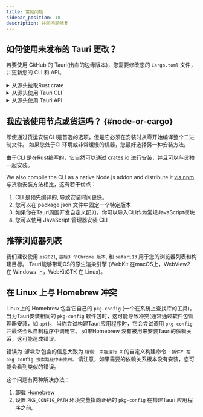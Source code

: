 ```yaml
---
title: 常见问题
sidebar_position: 10
description: 共同问题修复
---
```


## 如何使用未发布的 Tauri 更改？

若要使用 GitHub 的 Tauri(出血的边缘版本)，您需要修改您的 `Cargo.toml` 文件，并更新您的 CLI 和 API。

<details>
  <summary>从源头拉取Rust crate</summary>

将此附加到您的 `货运/toml` 文件：

```toml title=Cargo.toml
[patch.crates-io]
tauri = Pown git = "https://github.com/tauri-apps/tauri", brant = "dev" }
tauri-building = "https://github.com/tauri-apps/tauri", brant = "dev" }
```

这将迫使您所有的依赖使用 `tauri` and `tauri-build` 从 Git 而不是 crates.io。

</details>

<details>
  <summary>从源头使用 Tauri CLI</summary>

如果您正在使用货物CLI，您可以直接从 GitHub 安装：

```shell
cargo install --git https://github.com/tauri-apps/tauri --branch dev tauri-cli
```

如果你正在使用 `@tauri-apps/cli` 软件包，你需要克隆并构建它：

```shell
git clone https://github.com/tauri-apps/tauri
git checout dev
cd tauri/tooling/cli/node
yarn
yarn building
```

要使用它，使用节点直接运行：

```shell
节点 /path/to/tauri/tooling/cli/node/tauri.js dev
节点 /path/to/tauri/tooling/cli/node/tauri.js building
```

或者，您可以使用货运直接运行您的应用程序：

```shell
cd src-tauri
货物运行 --no-default-features # 而不是 tauri dev
货物版本 # 而不是 tauri build-将不会捆绑您的应用程序，
```

</details>

<details>
  <summary>从源头使用 Tauri API</summary>

建议在使用 GitHub 的 Tauri crate 时也使用源头的 Tauri API 软件包(但可能不需要)。 要从源代码构建它，请运行以下脚本：

```shell
git clone https://github.com/tauri-apps/tauri
git checout dev
cd tauri/tooling/api
yarn
yarn building
```

现在您可以使用 yarn 链接它：

```shell
cd dist
yarn link
cd /path/to/your/project
yarn link @tauri-apps/api
```

或者您可以更改您的 package.json 直接指向dist 文件夹：

```json title=package.json
主席:
  "依赖":
    "@tauri-apps/api": "/path/to/tauri/tooling/api/dist"
  }
}
```

</details>

## 我应该使用节点或货运吗？ {#node-or-cargo}

即使通过货运安装CLI是首选的选项，但是它必须在安装时从零开始编译整个二进制文件。 如果您处于CI 环境或非常缓慢的机器，您最好选择另一种安装方法。

由于CLI 是在Rust编写的，它自然可以通过 [crates.io][] 进行安装，并且可以与货物一起安装。

We also compile the CLI as a native Node.js addon and distribute it [via npm][]. 与货物安装方法相比，这有若干优点：

1. CLI 是预先编译的, 导致安装时间更快。
2. 您可以在 package.json 文件中固定一个特定版本
3. 如果你在Tauri周围开发自定义配刀，你可以导入CLI作为常规JavaScript模块
4. 您可以使用 JavaScript 管理器安装 CLI

## 推荐浏览器列表

我们建议使用 `es2021`, `最后3 个Chrome 版本`, 和 `safari13` 用于您的浏览器列表和构建目标。 Tauri能够带动OS的原生渲染引擎 (WebKit 在macOS上，WebView2 在 Windows 上，WebKitGTK 在 Linux)。

## 在 Linux 上与 Homebrew 冲突

Linux上的 Homebrew 包含它自己的 `pkg-config` (一个在系统上查找库的工具)。 当为Tauri安装相同的 `pkg-config` 软件包时，这可能导致冲突(通常通过软件包管理器安装，如 `apt`)。 当你尝试构建Tauri应用程序时，它会尝试调用 `pkg-config` 并最终会从自制程序中调用它。 如果Homebrew 没有被用来安装Tauri的依赖关系，这可能造成错误。

错误为 _通常为_ 包含的信息大致为 `错误: 未能运行 X` 的自定义构建命令 - `插件Y 在 pkg-config 搜索路径中未找到。` 请注意，如果需要的依赖关系根本没有安装，您可能会看到类似的错误。

这个问题有两种解决办法：

1. [卸载 Homebrew][]
2. 设置 `PKG_CONFIG_PATH` 环境变量指向正确的 `pkg-config` 在构建Tauri 应用程序之前,

[crates.io]: https://crates.io/crates/tauri-cli
[via npm]: https://www.npmjs.com/package/@tauri-apps/cli
[卸载 Homebrew]: https://docs.brew.sh/FAQ#how-do-i-uninstall-homebrew
